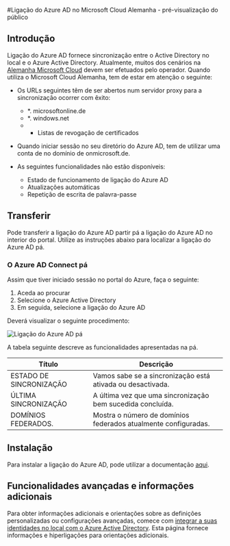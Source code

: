 <properties
    pageTitle="Ligação do Azure AD na Alemanha Microsoft Cloud"
    description="Ligação do Azure AD integrar o seu directórios no local com o Azure Active Directory. Esta opção permite-lhe fornecer uma identidade comum para aplicações do Office 365, Azure e SaaS integradas com o Azure AD."
    keywords="introdução a ligação do Azure AD, descrição geral da ligação do Azure AD, o que é a ligação do Azure AD, instale o active directory, Alemanha, preto floresta"
    services="active-directory"
    documentationCenter=""
    authors="billmath"
    manager="femila"
    editor=""/>

<tags
    ms.service="active-directory"
    ms.workload="identity"
    ms.tgt_pltfrm="na"
    ms.devlang="na"
    ms.topic="get-started-article"
    ms.date="09/08/2016"
    ms.author="billmath"/>

#<a name="azure-ad-connect-in-microsoft-cloud-germany---public-preview"></a>Ligação do Azure AD no Microsoft Cloud Alemanha - pré-visualização do público

## <a name="introduction"></a>Introdução
Ligação do Azure AD fornece sincronização entre o Active Directory no local e o Azure Active Directory.
Atualmente, muitos dos cenários na [Alemanha Microsoft Cloud](https://www.microsoft.com/de-de/cloud/deutschland/default.aspx) devem ser efetuados pelo operador. Quando utiliza o Microsoft Cloud Alemanha, tem de estar em atenção o seguinte:


- Os URLs seguintes têm de ser abertos num servidor proxy para a sincronização ocorrer com êxito:
    - *. microsoftonline.de
    - *. windows.net
    - + Listas de revogação de certificados

- Quando iniciar sessão no seu diretório do Azure AD, tem de utilizar uma conta de no domínio de onmicrosoft.de.
- As seguintes funcionalidades não estão disponíveis:
    - Estado de funcionamento de ligação do Azure AD
    - Atualizações automáticas
    - Repetição de escrita de palavra-passe

## <a name="download"></a>Transferir
Pode transferir a ligação do Azure AD partir pá a ligação do Azure AD no interior do portal.  Utilize as instruções abaixo para localizar a ligação do Azure AD pá.

### <a name="the-azure-ad-connect-blade"></a>O Azure AD Connect pá

Assim que tiver iniciado sessão no portal do Azure, faça o seguinte:

1. Aceda ao procurar
2.  Selecione o Azure Active Directory
3.  Em seguida, selecione a ligação do Azure AD

Deverá visualizar o seguinte procedimento:

![Ligação do Azure AD pá](media\active-directory-aadconnect-germany\germany1.png)

 
A tabela seguinte descreve as funcionalidades apresentadas na pá.


Título|Descrição|
----- | ----- |
ESTADO DE SINCRONIZAÇÃO|Vamos sabe se a sincronização está ativada ou desactivada.|
ÚLTIMA SINCRONIZAÇÃO|A última vez que uma sincronização bem sucedida concluída.|
DOMÍNIOS FEDERADOS.|Mostra o número de domínios federados atualmente configuradas.|


## <a name="installation"></a>Instalação
Para instalar a ligação do Azure AD, pode utilizar a documentação [aqui](active-directory-aadconnect.md#install-azure-ad-connect).

## <a name="advanced-features-and-additional-information"></a>Funcionalidades avançadas e informações adicionais
Para obter informações adicionais e orientações sobre as definições personalizadas ou configurações avançadas, comece com [integrar a suas identidades no local com o Azure Active Directory](active-directory-aadconnect.md).  Esta página fornece informações e hiperligações para orientações adicionais.
